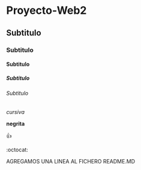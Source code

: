 # Proyecto-Web2
## Subtitulo
### Subtitulo
#### Subtitulo
##### Subtitulo
###### Subtitulo

*cursiva*

**negrita**


:+1:

:octocat:

AGREGAMOS UNA LINEA AL FICHERO README.MD
